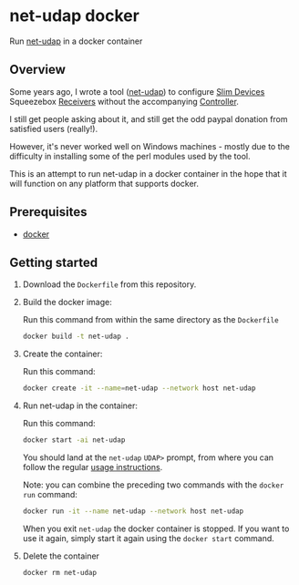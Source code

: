# net-udap docker

Run [net-udap](https://github.com/robinbowes/net-udap) in a docker container

## Overview

Some years ago, I wrote a tool ([net-udap](https://github.com/robinbowes/net-udap)) to configure [Slim Devices](https://web.archive.org/web/20080118034533/http://www.slimdevices.com:80/index.html) Squeezebox [Receivers](https://web.archive.org/web/20080120005346/http://www.slimdevices.com:80/pi_receiver.html) without the accompanying [Controller](https://web.archive.org/web/20080120005025/http://www.slimdevices.com:80/pi_controller.html).

I still get people asking about it, and still get the odd paypal donation from satisfied users (really!).

However, it's never worked well on Windows machines - mostly due to the difficulty in installing some of the perl modules used by the tool.

This is an attempt to run net-udap in a docker container in the hope that it will function on any platform that supports docker.

## Prerequisites

* [docker](https://www.docker.com/)

## Getting started

1. Download the `Dockerfile` from this repository.

1. Build the docker image:

    Run this command from within the same directory as the `Dockerfile`
    ```bash
    docker build -t net-udap .
    ```

1. Create the container:

    Run this command:
    ```bash
    docker create -it --name=net-udap --network host net-udap
    ```

1. Run net-udap in the container:

    Run this command:
    ```bash
    docker start -ai net-udap
    ```

    You should land at the `net-udap` `UDAP>` prompt, from where you can follow the regular [usage instructions](https://github.com/robinbowes/net-udap/wiki/Using-the-software).

    Note: you can combine the preceding two commands with the `docker run` command:
    ```bash
    docker run -it --name net-udap --network host net-udap
    ```

    When you exit `net-udap` the docker container is stopped. If you want to use it again, simply start it again using the `docker start` command.

1. Delete the container

    ```bash
    docker rm net-udap
    ```

